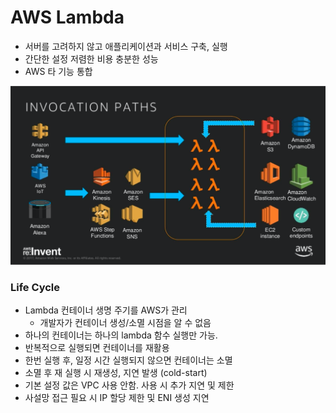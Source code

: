 # AWS Lambda

- 서버를 고려하지 않고 애플리케이션과 서비스 구축, 실행
- 간단한 설정 저렴한 비용 충분한 성능
- AWS 타 기능 통합

![lambda](./img/aws_lambda.png)


### Life Cycle

- Lambda 컨테이너 생명 주기를 AWS가 관리
    + 개발자가 컨테이너 생성/소멸 시점을 알 수 없음
- 하나의 컨테이너는 하나의 lambda 함수 실행만 가능. 
- 반복적으로 실행되면 컨테이너를 재활용
- 한번 실행 후, 일정 시간 실행되지 않으면 컨테이너는 소멸 
- 소멸 후 재 실행 시 재생성, 지연 발생 (cold-start)
- 기본 설정 값은 VPC 사용 안함. 사용 시 추가 지연 및 제한 
- 사설망 접근 필요 시 IP 할당 제한 및 ENI 생성 지연
